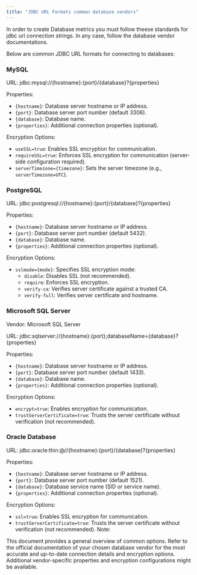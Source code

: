 ```yaml
---
title: "JDBC URL Formats common database vendors"
---
```

In order to create Database metrics you must follow theese standards for jdbc url connection strings. In any case, follow the database vendor documentations.

Below are common JDBC URL formats for connecting to databases:

### MySQL


URL: jdbc:mysql://{hostname}:{port}/{database}?{properties}

Properties:
  - `{hostname}`: Database server hostname or IP address.
  - `{port}`: Database server port number (default 3306).
  - `{database}`: Database name.
  - `{properties}`: Additional connection properties (optional).

Encryption Options:
  - `useSSL=true`: Enables SSL encryption for communication.
  - `requireSSL=true`: Enforces SSL encryption for communication (server-side configuration required).
  - `serverTimezone={timezone}`: Sets the server timezone (e.g., `serverTimezone=UTC`).

### PostgreSQL


URL: jdbc:postgresql://{hostname}:{port}/{database}?{properties}

Properties:
  - `{hostname}`: Database server hostname or IP address.
  - `{port}`: Database server port number (default 5432).
  - `{database}`: Database name.
  - `{properties}`: Additional connection properties (optional).

Encryption Options:
  - `sslmode={mode}`: Specifies SSL encryption mode:
    - `disable`: Disables SSL (not recommended).
    - `require`: Enforces SSL encryption.
    - `verify-ca`: Verifies server certificate against a trusted CA.
    - `verify-full`: Verifies server certificate and hostname.


### Microsoft SQL Server
Vendor: Microsoft SQL Server

URL: jdbc:sqlserver://{hostname}:{port};databaseName={database}?{properties}

Properties:
  - `{hostname}`: Database server hostname or IP address.
  - `{port}`: Database server port number (default 1433).
  - `{database}`: Database name.
  - `{properties}`: Additional connection properties (optional).

Encryption Options:
  - `encrypt=true`: Enables encryption for communication.
  - `trustServerCertificate=true`: Trusts the server certificate without verification (not recommended).

### Oracle Database


URL: jdbc:oracle:thin:@//{hostname}:{port}/{database}?{properties}

Properties:
  - `{hostname}`: Database server hostname or IP address.
  - `{port}`: Database server port number (default 1521).
  - `{database}`: Database service name (SID or service name).
  - `{properties}`: Additional connection properties (optional).

Encryption Options:
  - `ssl=true`: Enables SSL encryption for communication.
  - `trustServerCertificate=true`: Trusts the server certificate without verification (not recommended).
Note:

This document provides a general overview of common options. Refer to the official documentation of your chosen database vendor for the most accurate and up-to-date connection details and encryption options.
Additional vendor-specific properties and encryption configurations might be available.